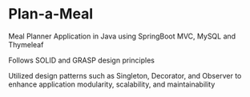 # Plan-a-Meal
 Meal Planner Application in Java using SpringBoot MVC, MySQL and Thymeleaf
 
 Follows SOLID and GRASP design principles
 
 Utilized design patterns such as Singleton, Decorator, and Observer to enhance application modularity, scalability, and maintainability
